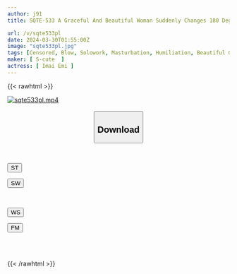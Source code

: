 ```yaml
---
author: j91
title: SQTE-533 A Graceful And Beautiful Woman Suddenly Changes 180 Degrees During Sex. Great Climax With Screaming Sex! ! Emi Imai

url: /v/sqte533pl
date: 2024-03-30T01:55:00Z
image: "sqte533pl.jpg"
tags: [Censored, Blow, Solowork, Masturbation, Humiliation, Beautiful Girl, Squirting	]
maker: [ S-cute  ]
actress: [ Imai Emi ]
---
```



{{< rawhtml >}}

<div class="video" data-videoid="MqKDxWPOd0TmjVz">
    <a href="javascript:;">
        <img src="/v/sqte533pl/sqte533pl.jpg" width="WIDTH" height="HEIGHT" alt="sqte533pl.mp4" loading="lazy">
    </a>
</div>

<script type="text/javascript" src="https://j91.asia/asset/on-demand-st.js"></script>

<br>
  <link rel="stylesheet" href="https://j91.asia/asset/bs5.css">
  
  <center>
  <button class="btn btn-primary" type="button" data-bs-toggle="collapse" data-bs-target=".multi-collapse" aria-expanded="false" aria-controls="multiCollapseExample1 multiCollapseExample2"><h2>Download</h2></button></center>
</p>
<div class="row">
  <div class="col">
    <div class="collapse multi-collapse" id="multiCollapseExample1">
      <div class="card card-body">
	      	      <br>
<div class="buttons">  
<p><a href="https://streamtape.to/v/MqKDxWPOd0TmjVz" target="_blank"><button class="btn-hover color-3"><i class="fa fa-download"></i> ST</button></a></p>
<p><a href="https://asnwish.com/9pte27vhnwdo" target="_blank"><button class="btn-hover color-2"><i class="fa fa-download"></i> SW</button></a></p></div>
    </div>
  </div>
</div>
  <div class="col">
    <div class="collapse multi-collapse" id="multiCollapseExample2">
      <div class="card card-body">
	      <br>
<div class="buttons">
<p><a href="https://wolfstream.tv/74l1ha42mwhr"><button class="btn-hover color-9"><i class="fa fa-download"></i> WS</button></a></p>
<p><a href="https://filemoon.sx/d/whyl6h743xe6"><button class="btn-hover color-8"><i class="fa fa-download"></i> FM</button></a></p></div>
<br><br>
      </div>
    </div>
  </div>
</div>

{{< /rawhtml >}}